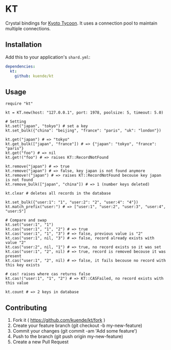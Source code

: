 # KT

Crystal bindings for [Kyoto Tycoon](http://fallabs.com/kyototycoon/). It uses a connection pool to maintain multiple connections.

## Installation


Add this to your application's `shard.yml`:

```yaml
dependencies:
  kt:
    github: kuende/kt
```


## Usage

```crystal
require "kt"

kt = KT.new(host: "127.0.0.1", port: 1978, poolsize: 5, timeout: 5.0)

# Setting
kt.set("japan", "tokyo") # set a key
kt.set_bulk({"china": "beijing", "france": "paris", "uk": "london"})

kt.get("japan") # => "tokyo"
kt.get_bulk(["japan", "france"]) # => {"japan": "tokyo", "france": "paris"}
kt.get("foo") # => nil
kt.get!("foo") # => raises KT::RecordNotFound

kt.remove("japan") # => true
kt.remove("japan") # => false, key japan is not found anymore
kt.remove!("japan") # => raises KT::RecordNotFound becouse key japan is not found
kt.remove_bulk(["japan", "china"]) # => 1 (number keys deleted)

kt.clear # deletes all records in the database

kt.set_bulk({"user:1": "1", "user:2": "2", "user:4": "4"})
kt.match_prefix("user:") # => ["user:1", "user:2", "user:3", "user:4", "user:5"]

# Compare and swap
kt.set("user:1", "1")
kt.cas("user:1", "1", "2") # => true
kt.cas("user:1", "1", "3") # => false, previous value is "2"
kt.cas("user:1", nil, "3") # => false, record already exists with value "2"
kt.cas("user:2", nil, "1") # => true, no record exists so it was set
kt.cas("user:1", "2", nil) # => true, record is removed becouse it was present
kt.cas("user:1", "2", nil) # => false, it fails becouse no record with this key exists

# cas! raises where cas returns false
kt.cas!("user:1", "1", "2") # => KT::CASFailed, no record exists with this value

kt.count # => 2 keys in database
```

## Contributing

1. Fork it ( https://github.com/kuende/kt/fork )
2. Create your feature branch (git checkout -b my-new-feature)
3. Commit your changes (git commit -am 'Add some feature')
4. Push to the branch (git push origin my-new-feature)
5. Create a new Pull Request
